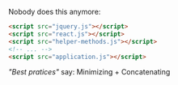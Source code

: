 Nobody does this anymore:

``` html
<script src="jquery.js"></script>
<script src="react.js"></script>
<script src="helper-methods.js"></script>
<!-- ... -->
<script src="application.js"></script>
```

*"Best pratices"* say: Minimizing + Concatenating